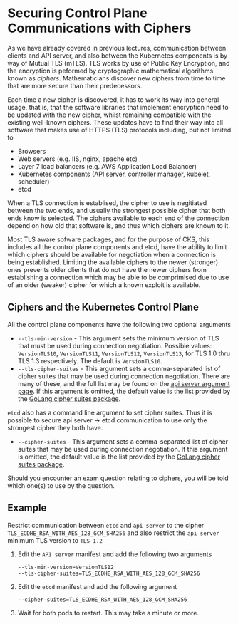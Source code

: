 # Securing Control Plane Communications with Ciphers

As we have already covered in previous lectures, communication between clients and API server, and also between the Kubernetes components is by way of Mutual TLS (mTLS). TLS works by use of Public Key Encryption, and the encryption is peformed by cryptographic mathematical algorithms known as _ciphers_. Mathematicians discover new ciphers from time to time that are more secure than their predecessors.

Each time a new cipher is discovered, it has to work its way into general usage, that is, that the software libraries that implement encryption need to be updated with the new cipher, whilst remaining compatible with the existing well-known ciphers. These updates have to find their way into all software that makes use of HTTPS (TLS) protocols including, but not limited to

* Browsers
* Web servers (e.g. IIS, nginx, apache etc)
* Layer 7 load balancers (e.g. AWS Application Load Balancer)
* Kubernetes components (API server, controller manager, kubelet, scheduler)
* etcd

When a TLS connection is establised, the cipher to use is negitiated between the two ends, and usually the strongest possible cipher that both ends know is selected. The ciphers available to each end of the connection depend on how old that software is, and thus which ciphers are known to it.

Most TLS aware sofware packages, and for the purpose of CKS, this includes all the control plane components and etcd, have the ability to limit which ciphers should be available for negotiation when a connection is being established. Limiting the available ciphers to the newer (stronger) ones prevents older clients that do not have the newer ciphers from establishing a connection which may be able to be comprimised due to use of an older (weaker) cipher for which a known exploit is available.

## Ciphers and the Kubernetes Control Plane

All the control plane components have the following two optional arguments

* `--tls-min-version` - This argument sets the minimum version of TLS that must be used during connection negotiation.  Possible values: `VersionTLS10`, `VersionTLS11`, `VersionTLS12`, `VersionTLS13`, for TLS 1.0 thru TLS 1.3 respectively. The default is `VersionTLS10`.
* `--tls-cipher-suites` - This argument sets a comma-separated list of cipher suites that may be used during connection negotiation. There are many of these, and the full list may be found on the [api server argument page](https://kubernetes.io/docs/reference/command-line-tools-reference/kube-apiserver/). If this argument is omitted, the default value is the list provided by the [GoLang cipher suites package](https://go.dev/src/crypto/tls/cipher_suites.go#L53).

`etcd` also has a command line argument to set cipher suites. Thus it is possible to secure api server &rarr; etcd communication to use only the strongest cipher they both have.

* `--cipher-suites` - This argument sets a comma-separated list of cipher suites that may be used during connection negotiation. If this argument is omitted, the default value is the list provided by the [GoLang cipher suites package](https://go.dev/src/crypto/tls/cipher_suites.go#L53).

Should you encounter an exam question relating to ciphers, you will be told which one(s) to use by the question.

## Example

Restrict communication between `etcd` and `api server` to the cipher `TLS_ECDHE_RSA_WITH_AES_128_GCM_SHA256` and also restrict the `api server` minimum TLS version to `TLS 1.2`

1. Edit the `API server` manifest and add the following two arguments

    ```
    --tls-min-version=VersionTLS12
    --tls-cipher-suites=TLS_ECDHE_RSA_WITH_AES_128_GCM_SHA256
    ```

1. Edit the `etcd` manifest and add the following argument

    ```
    --cipher-suites=TLS_ECDHE_RSA_WITH_AES_128_GCM_SHA256
    ```

1. Wait for both pods to restart. This may take a minute or more.
